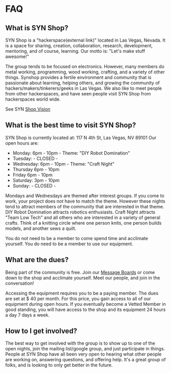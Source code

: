 # FAQ

## What is SYN Shop?

SYN Shop is a "hackerspace(external link)" located in Las Vegas, Nevada. It is a space for sharing, creation, collaboration, research, development, mentoring, and of course, learning. Our motto is: "Let's make stuff awesome!"

The group tends to be focused on electronics. However, many members do metal working, programming, wood working, crafting, and a variety of other things. Synshop provides a fertile environment and community that is passionate about learning, helping others, and growing the community of hackers/makers/tinkerers/geeks in Las Vegas. We also like to meet people from other hackerspaces, and have seen people visit SYN Shop from hackerspaces world wide.

See SYN [Shop Vision](./SYN%20Shop%20Vision.md)


## What is the best time to visit SYN Shop?

SYN Shop is currently located at: 117 N 4th St, Las Vegas, NV 89101
Our open hours are:

* Monday: 6pm - 10pm - Theme: "DIY Robot Domination"
* Tuesday: - CLOSED -
* Wednesday: 6pm - 10pm - Theme: "Craft Night"
* Thursday 6pm - 10pm
* Friday 6pm - 10pm
* Saturday: 3pm - 10pm
* Sunday: - CLOSED - 

Mondays and Wednesdays are themed after interest groups. If you come to work, your project does not have to match the theme. However these nights tend to attract members of the community that are interested in that theme. DIY Robot Domination attracts robotics enthusiasts. Craft Night attracts "Team Low Tech" and all others who are interested in a variety of general crafts. Think of a knitting circle where one person knits, one person builds models, and another sews a quilt.

You do not need to be a member to come spend time and acclimate yourself. You do need to be a member to use our equipment.


## What are the dues?

Being part of the community is free. Join our [Message Boards](https://synshop.org/lists) or come down to the shop and acclimate yourself. Meet our people, and join in the conversation!

Accessing the equipment requires you to be a paying member. The dues are set at $ 40 per month. For this price, you gain access to all of our equipment during open hours. If you eventually become a Vetted Member in good standing, you will have access to the shop and its equipment 24 hours a day 7 days a week.


## How to I get involved?

The best way to get involved with the group is to show up to one of the open nights, join the mailing list/google group, and just participate in
things. People at SYN Shop have all been very open to hearing what other people are working on, answering questions, and offering help. It's a great group of folks, and is looking to only get better in the future.